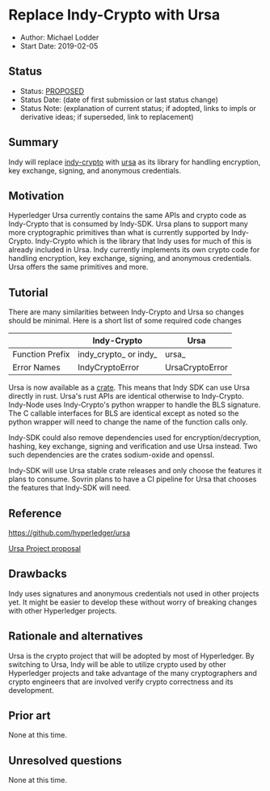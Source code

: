 # Replace Indy-Crypto with Ursa
- Author: Michael Lodder
- Start Date: 2019-02-05

## Status
- Status: [PROPOSED](/README.md#hipe-lifecycle)
- Status Date: (date of first submission or last status change)
- Status Note: (explanation of current status; if adopted, 
  links to impls or derivative ideas; if superseded, link to replacement)

## Summary
Indy will replace [indy-crypto](https://github.com/hyperledger/indy-crypto) with [ursa](https://github.com/hyperledger/ursa)
as its library for handling encryption, key exchange, signing, and anonymous credentials.


## Motivation
Hyperledger Ursa currently contains the same APIs and crypto code as Indy-Crypto that is consumed by Indy-SDK.
Ursa plans to support many more cryptographic primitives than what is currently supported by Indy-Crypto.
Indy-Crypto which is the library that Indy uses for much of this is already included in Ursa.
Indy currently implements its own crypto code for handling encryption, key exchange,
signing, and anonymous credentials. Ursa offers the same primitives and more.

## Tutorial
There are many similarities between Indy-Crypto and Ursa so changes should be minimal.
Here is a short list of some required code changes


|  | Indy-Crypto | Ursa |
| - | ----------- | ---- |
| Function Prefix | indy\_crypto_ or indy_ | ursa_ |
| Error Names | IndyCryptoError | UrsaCryptoError |


Ursa is now available as a [crate](https://crates.io/crates/ursa). This means that
Indy SDK can use Ursa directly in rust. Ursa's rust APIs are identical otherwise
to Indy-Crypto. Indy-Node uses Indy-Crypto's python wrapper to handle the BLS
signature. The C callable interfaces for BLS are identical except as noted so the python wrapper
will need to change the name of the function calls only.

Indy-SDK could also remove dependencies used for encryption/decryption,
hashing, key exchange, signing and verification and use Ursa instead. Two
such dependencies are the crates sodium-oxide and openssl.

Indy-SDK will use Ursa stable crate releases and only choose the features it plans to consume.
Sovrin plans to have a CI pipeline for Ursa that chooses the features that Indy-SDK will need.

## Reference
https://github.com/hyperledger/ursa

[Ursa Project proposal](https://docs.google.com/document/d/1JtFT5L-82egj6shgGXzTsNAg6_UHuMheKfsst6NS_Xo/edit)

## Drawbacks
Indy uses signatures and anonymous credentials not used in other projects yet.
It might be easier to develop these without worry of breaking changes with
other Hyperledger projects.

## Rationale and alternatives
Ursa is the crypto project that will be adopted by most of Hyperledger.
By switching to Ursa, Indy will be able to utilize crypto used by other Hyperledger projects and
take advantage of the many cryptographers and crypto engineers that are involved verify crypto correctness
and its development.

## Prior art
None at this time.

## Unresolved questions
None at this time.
